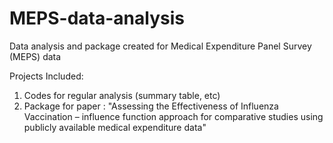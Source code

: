 # MEPS-data-analysis
Data analysis and package created for Medical Expenditure Panel Survey (MEPS) data 

Projects Included:
1. Codes for regular analysis (summary table, etc)
2. Package for paper : "Assessing the Effectiveness of Influenza Vaccination – influence function approach for comparative studies using publicly available medical expenditure data"
